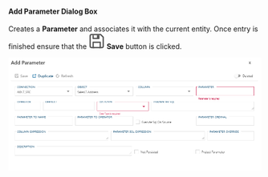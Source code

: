 #### Add Parameter Dialog Box  

Creates a **Parameter** and associates it with the current entity.  Once entry is finished ensure that the <img class="icon-inline" src="images/svg-icons/save.svg" /> **Save** button is clicked.

![Add Parameter Dialog Box -mtb-20-image](images/bimlflex-app-dialog-add-parameter.png "Add Parameter Dialog Box")
